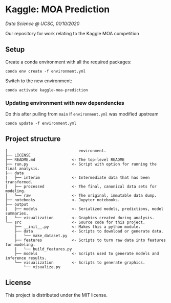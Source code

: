 # Kaggle: MOA Prediction

*Data Science @ UCSC, 01/10/2020*

Our repository for work relating to the Kaggle MOA competition

## Setup

Create a conda environment with all the required packages: 
```
conda env create -f environment.yml
```
Switch to the new environment:
```
conda activate kaggle-moa-prediction
```

### Updating environment with new dependencies

Do this after pulling from `main` if `environment.yml` was modified 
upstream
```
conda update -f environment.yml
```

## Project structure
```├── environment.yml          <- The conda file for reproducing the analysis
|                               environment. 
├── LICENSE
├── README.md                <- The top-level README
├── run.py                   <- Script with option for running the final analysis.
├── data
|   ├── interim              <- Intermediate data that has been transformed.
│   ├── processed            <- The final, canonical data sets for modeling.
│   └── raw                  <- The original, immutable data dump.
├── notebooks                <- Jupyter notebooks.
├── output             
|   ├── models               <- Serialized models, predictions, model summaries.
|   └── visualization        <- Graphics created during analysis.
└── src                      <- Source code for this project.
    ├── __init__.py          <- Makes this a python module.
    ├── data                 <- Scripts to download or generate data.
    |   └── make_dataset.py  
    ├── features             <- Scripts to turn raw data into features for modeling.
    |   └── build_features.py  
    ├── models               <- Scripts used to generate models and inference results.
    └── visualization        <- Scripts to generate graphics.
        └── visualize.py
```
    
## License

This project is distributed under the  MIT license.